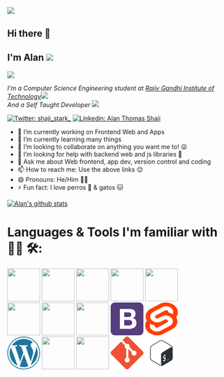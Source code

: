 ![](https://komarev.com/ghpvc/?username=shaji-stark&color=green&style=plastic)
## Hi there 👋
## I'm Alan <img src="https://media.giphy.com/media/vOX78lMCTEgZa/giphy.gif" width="50">

<img align='center' src="justagif.gif" width="500">

<p><em>I'm a Computer Science Engineering student at <a href="http://www.rit.ac.in">Rajiv Gandhi Institute of Technology</a><img src="https://media.giphy.com/media/fYSnHlufseco8Fh93Z/giphy.gif" width="30"></br>And a Self Taught Developer <img src="https://media.giphy.com/media/WUlplcMpOCEmTGBtBW/giphy.gif" width="30"> 
</em></p>

[![Twitter: shaji_stark_](https://img.shields.io/twitter/follow/shaji_stark_?style=social)](https://twitter.com/shaji_stark_)
[![Linkedin: Alan Thomas Shaji](https://img.shields.io/badge/Alan-Thomas-Shaji?style=flat-square&logo=Linkedin&logoColor=white&link=https://www.linkedin.com/in/alan-thomas-shaji)](https://www.linkedin.com/in/alan-thomas-shaji)


- 🔭 I’m currently working on Frontend Web and Apps
- 🌱 I’m currently learning many things 
- 👯 I’m looking to collaborate on anything you want me to! 😜
- 🤔 I’m looking for help with backend web and js libraries 🤔
- 💬 Ask me about Web frontend, app dev, version control and coding 
- 📫 How to reach me: Use the above links 😌
- 😄 Pronouns: He/Him 🏳️‍🌈
- ⚡ Fun fact: I love perros 🐶 & gatos 🐱


[![Alan's github stats](https://github-readme-stats.vercel.app/api?username=shaji-stark&theme=nightowl&show_icons=true)](https://github.com/anuraghazra/github-readme-stats)


# Languages & Tools I'm familiar with 👨‍💻 🛠:
<div class="row" style="display: flex;flex-wrap: wrap;padding: 50 4px;">
    <div class="column" style="flex: 100%;padding: 50 4px;">
        <img src="/images/c.webp" width="75" height="75">
        <img src="/images/cpp.png" width="75" height="75">
        <img src="/images/python.png" width="75" height="75">
        <img src="/images/dart.png" width="75" height="75">
        <img src="/images/java.png" width="75" height="75">
    </div>
    <div class="column" style="flex: 100%;padding: 50 4px;">
        <img src="/images/html.png" width="75" height="75">
        <img src="/images/css.png" width="75" height="75">
        <img src="/images/js-logo.png" width="75" height="75">
        <img src="/images/bootstrap.png" width="75" height="75">
        <img src="/images/svelte.png" width="75" height="75">
    </div>
    <div class="column" style="flex: 100%;padding: 50 4px;">
        <img src="/images/wordpress.png" width="75" height="75">
        <img src="/images/flutter.svg" width="75" height="75">
        <img src="/images/figma.svg" width="75" height="75">
        <img src="/images/git.png" width="75" height="75">
        <img src="/images/bash.png" width="75" height="75">
    </div>
</div>